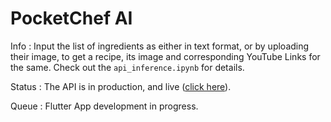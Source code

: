 # PocketChef AI

Info : Input the list of ingredients as either in text format, or by uploading their image, to get a recipe, its image and corresponding YouTube Links for the same. Check out the `api_inference.ipynb` for details. 

Status : The API is in production, and live ([click here](https://pocketchef-ai.onrender.com/docs)).

Queue : Flutter App development in progress.
